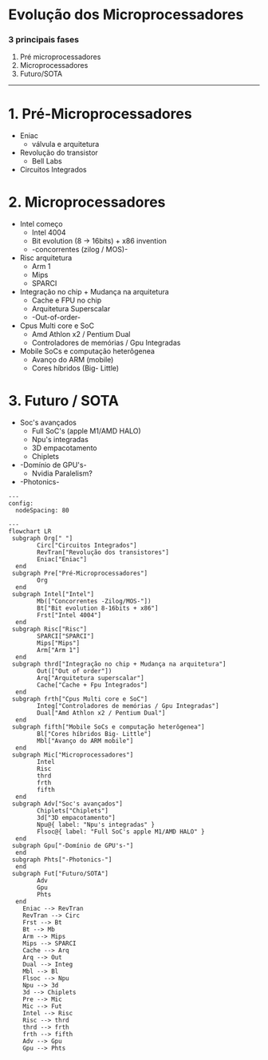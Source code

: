 # Evolução dos Microprocessadores
### 3 principais fases
1. Pré microprocessadores
2. Microprocessadores
3. Futuro/SOTA

***
# 1. Pré-Microprocessadores
* Eniac
    * válvula e arquitetura
* Revolução do transistor
    * Bell Labs
* Circuitos Integrados
# 2. Microprocessadores
* Intel começo
    * Intel 4004
    * Bit evolution (8 -> 16bits) + x86 invention
    * -concorrentes (zilog / MOS)- 
* Risc arquitetura
    * Arm 1
    * Mips
    * SPARCI
* Integração no chip + Mudança na arquitetura
    * Cache e FPU no chip
    * Arquitetura Superscalar
    * -Out-of-order-
* Cpus Multi core e SoC
    * Amd Athlon x2 / Pentium Dual
    * Controladores de memórias / Gpu Integradas
* Mobile SoCs e computação heterôgenea
    * Avanço do ARM (mobile)
    * Cores híbridos (Big-  Little)
# 3. Futuro / SOTA
* Soc's avançados
    * Full SoC's (apple M1/AMD HALO) 
    * Npu's integradas
    * 3D empacotamento
    * Chiplets
* -Domínio de GPU's-
    * Nvidia Paralelism?
* -Photonics-

```mermaid
---
config:
  nodeSpacing: 80

---
flowchart LR
 subgraph Org[" "]
        Circ["Circuitos Integrados"]
        RevTran["Revolução dos transistores"]
        Eniac["Eniac"]
  end
 subgraph Pre["Pré-Microprocessadores"]
        Org
  end
 subgraph Intel["Intel"]
        Mb(["Concorrentes -Zilog/MOS-"])
        Bt["Bit evolution 8-16bits + x86"]
        Frst["Intel 4004"]
  end
 subgraph Risc["Risc"]
        SPARCI["SPARCI"]
        Mips["Mips"]
        Arm["Arm 1"]
  end
 subgraph thrd["Integração no chip + Mudança na arquitetura"]
        Out(["Out of order"])
        Arq["Arquitetura superscalar"]
        Cache["Cache + Fpu Integrados"]
  end
 subgraph frth["Cpus Multi core e SoC"]
        Integ["Controladores de memórias / Gpu Integradas"]
        Dual["Amd Athlon x2 / Pentium Dual"]
  end
 subgraph fifth["Mobile SoCs e computação heterôgenea"]
        Bl["Cores híbridos Big- Little"]
        Mbl["Avanço do ARM mobile"]
  end
 subgraph Mic["Microprocessadores"]
        Intel
        Risc
        thrd
        frth
        fifth
  end
 subgraph Adv["Soc's avançados"]
        Chiplets["Chiplets"]
        3d["3D empacotamento"]
        Npu@{ label: "Npu's integradas" }
        Flsoc@{ label: "Full SoC's apple M1/AMD HALO" }
  end
 subgraph Gpu["-Domínio de GPU's-"]
  end
 subgraph Phts["-Photonics-"]
  end
 subgraph Fut["Futuro/SOTA"]
        Adv
        Gpu
        Phts
  end
    Eniac --> RevTran
    RevTran --> Circ
    Frst --> Bt
    Bt --> Mb
    Arm --> Mips
    Mips --> SPARCI
    Cache --> Arq
    Arq --> Out
    Dual --> Integ
    Mbl --> Bl
    Flsoc --> Npu
    Npu --> 3d
    3d --> Chiplets
    Pre --> Mic
    Mic --> Fut
    Intel --> Risc
    Risc --> thrd
    thrd --> frth
    frth --> fifth
    Adv --> Gpu
    Gpu --> Phts
```
